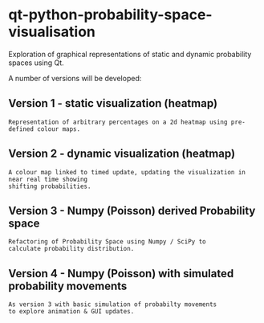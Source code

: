 # qt-python-probability-space-visualisation

Exploration of graphical representations of static and dynamic probability spaces using Qt.

A number of versions will be developed:

## Version 1 - static visualization (heatmap)

    Representation of arbitrary percentages on a 2d heatmap using pre-defined colour maps.

##  Version 2 - dynamic visualization (heatmap) 

    A colour map linked to timed update, updating the visualization in near real time showing 
    shifting probabilities.
    
##  Version 3 - Numpy (Poisson) derived Probability space 

    Refactoring of Probability Space using Numpy / SciPy to 
    calculate probability distribution.
    
## Version 4 - Numpy (Poisson) with simulated probability movements

    As version 3 with basic simulation of probabilty movements
    to explore animation & GUI updates.